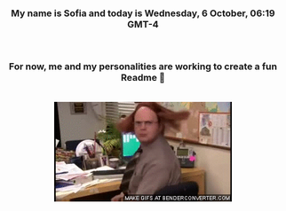 


<div align="center">
<h3 >My name is Sofia and today is Wednesday, 6 October, 06:19 GMT-4</h3><br>
<h3 >For now, me and my personalities are working to create a fun Readme 👋
</h3><br>
<img src='img/dwight.gif' alt='working...'/>
</div>
